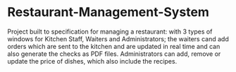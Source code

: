 # Restaurant-Management-System
Project built to specification for managing a restaurant: with 3 types of windows for Kitchen Staff, Waiters and Administrators; the waiters cand add orders which are sent to the kitchen and are updated in real time and can also generate the checks as PDF files. Administrators can add, remove or update the price of dishes, which also include the recipes.

